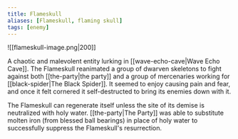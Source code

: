 ```yaml
---
title: Flameskull
aliases: [Flameskull, flaming skull]
tags: [enemy]
---
```

![[flameskull-image.png|200]]

A chaotic and malevolent entity lurking in [[wave-echo-cave|Wave Echo Cave]]. The Flameskull reanimated a group of dwarven skeletons to fight against both [[the-party|the party]] and a group of mercenaries working for [[black-spider|The Black Spider]]. It seemed to enjoy causing pain and fear, and once it felt cornered it self-destructed to bring its enemies down with it.

The Flameskull can regenerate itself unless the site of its demise is neutralized with holy water. [[the-party|The Party]] was able to substitute molten iron (from blessed ball bearings) in place of holy water to successfully suppress the Flameskull's resurrection.